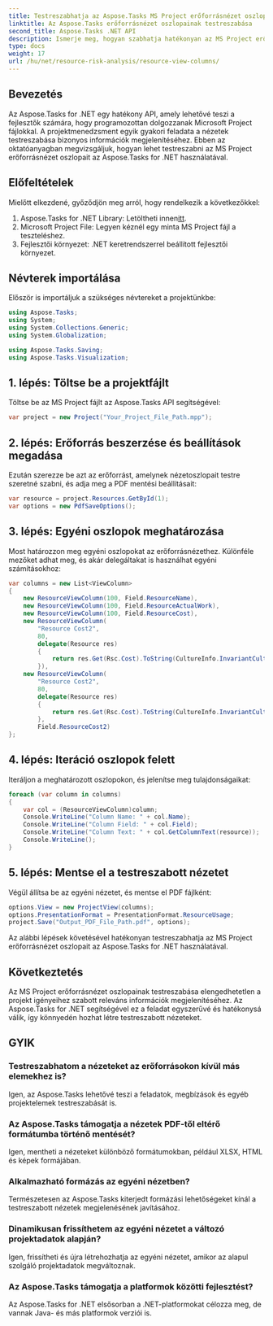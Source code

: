 ```yaml
---
title: Testreszabhatja az Aspose.Tasks MS Project erőforrásnézet oszlopait
linktitle: Az Aspose.Tasks erőforrásnézet oszlopainak testreszabása
second_title: Aspose.Tasks .NET API
description: Ismerje meg, hogyan szabhatja hatékonyan az MS Project erőforrásnézet oszlopait az Aspose.Tasks for .NET használatával. Hozzon létre személyre szabott nézeteket a jobb projektmenedzsment érdekében.
type: docs
weight: 17
url: /hu/net/resource-risk-analysis/resource-view-columns/
---
```

## Bevezetés
Az Aspose.Tasks for .NET egy hatékony API, amely lehetővé teszi a fejlesztők számára, hogy programozottan dolgozzanak Microsoft Project fájlokkal. A projektmenedzsment egyik gyakori feladata a nézetek testreszabása bizonyos információk megjelenítéséhez. Ebben az oktatóanyagban megvizsgáljuk, hogyan lehet testreszabni az MS Project erőforrásnézet oszlopait az Aspose.Tasks for .NET használatával.
## Előfeltételek
Mielőtt elkezdené, győződjön meg arról, hogy rendelkezik a következőkkel:
1.  Aspose.Tasks for .NET Library: Letöltheti innen[itt](https://releases.aspose.com/tasks/net/).
2. Microsoft Project File: Legyen kéznél egy minta MS Project fájl a teszteléshez.
3. Fejlesztői környezet: .NET keretrendszerrel beállított fejlesztői környezet.
## Névterek importálása
Először is importáljuk a szükséges névtereket a projektünkbe:
```csharp
using Aspose.Tasks;
using System;
using System.Collections.Generic;
using System.Globalization;

using Aspose.Tasks.Saving;
using Aspose.Tasks.Visualization;
```
## 1. lépés: Töltse be a projektfájlt
Töltse be az MS Project fájlt az Aspose.Tasks API segítségével:
```csharp
var project = new Project("Your_Project_File_Path.mpp");
```
## 2. lépés: Erőforrás beszerzése és beállítások megadása
Ezután szerezze be azt az erőforrást, amelynek nézetoszlopait testre szeretné szabni, és adja meg a PDF mentési beállításait:
```csharp
var resource = project.Resources.GetById(1);
var options = new PdfSaveOptions();
```
## 3. lépés: Egyéni oszlopok meghatározása
Most határozzon meg egyéni oszlopokat az erőforrásnézethez. Különféle mezőket adhat meg, és akár delegáltakat is használhat egyéni számításokhoz:
```csharp
var columns = new List<ViewColumn>
{
    new ResourceViewColumn(100, Field.ResourceName),
    new ResourceViewColumn(100, Field.ResourceActualWork),
    new ResourceViewColumn(100, Field.ResourceCost),
    new ResourceViewColumn(
        "Resource Cost2", 
        80,
        delegate(Resource res)
        {
            return res.Get(Rsc.Cost).ToString(CultureInfo.InvariantCulture);
        }),
    new ResourceViewColumn(
        "Resource Cost2", 
        80,
        delegate(Resource res)
        {
            return res.Get(Rsc.Cost).ToString(CultureInfo.InvariantCulture);
        }, 
        Field.ResourceCost2)
};
```
## 4. lépés: Iteráció oszlopok felett
Iteráljon a meghatározott oszlopokon, és jelenítse meg tulajdonságaikat:
```csharp
foreach (var column in columns)
{
    var col = (ResourceViewColumn)column;
    Console.WriteLine("Column Name: " + col.Name);
    Console.WriteLine("Column Field: " + col.Field);
    Console.WriteLine("Column Text: " + col.GetColumnText(resource));
    Console.WriteLine();
}
```
## 5. lépés: Mentse el a testreszabott nézetet
Végül állítsa be az egyéni nézetet, és mentse el PDF fájlként:
```csharp
options.View = new ProjectView(columns);
options.PresentationFormat = PresentationFormat.ResourceUsage;
project.Save("Output_PDF_File_Path.pdf", options);
```
Az alábbi lépések követésével hatékonyan testreszabhatja az MS Project erőforrásnézet oszlopait az Aspose.Tasks for .NET használatával.
## Következtetés
Az MS Project erőforrásnézet oszlopainak testreszabása elengedhetetlen a projekt igényeihez szabott releváns információk megjelenítéséhez. Az Aspose.Tasks for .NET segítségével ez a feladat egyszerűvé és hatékonysá válik, így könnyedén hozhat létre testreszabott nézeteket.
## GYIK
### Testreszabhatom a nézeteket az erőforrásokon kívül más elemekhez is?
Igen, az Aspose.Tasks lehetővé teszi a feladatok, megbízások és egyéb projektelemek testreszabását is.
### Az Aspose.Tasks támogatja a nézetek PDF-től eltérő formátumba történő mentését?
Igen, mentheti a nézeteket különböző formátumokban, például XLSX, HTML és képek formájában.
### Alkalmazható formázás az egyéni nézetben?
Természetesen az Aspose.Tasks kiterjedt formázási lehetőségeket kínál a testreszabott nézetek megjelenésének javításához.
### Dinamikusan frissíthetem az egyéni nézetet a változó projektadatok alapján?
Igen, frissítheti és újra létrehozhatja az egyéni nézetet, amikor az alapul szolgáló projektadatok megváltoznak.
### Az Aspose.Tasks támogatja a platformok közötti fejlesztést?
Az Aspose.Tasks for .NET elsősorban a .NET-platformokat célozza meg, de vannak Java- és más platformok verziói is.